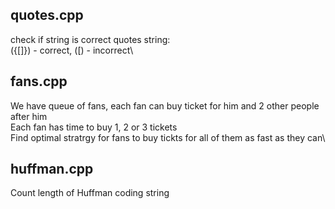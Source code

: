 ## quotes.cpp

check if string is correct quotes string:\
({[]}) - correct, ([) - incorrect\

## fans.cpp

We have queue of fans, each fan can buy ticket for him and 2 other people after him\
Each fan has time to buy 1, 2 or 3 tickets\
Find optimal stratrgy for fans to buy tickts for all of them as fast as they can\

## huffman.cpp

Count length of Huffman coding string
